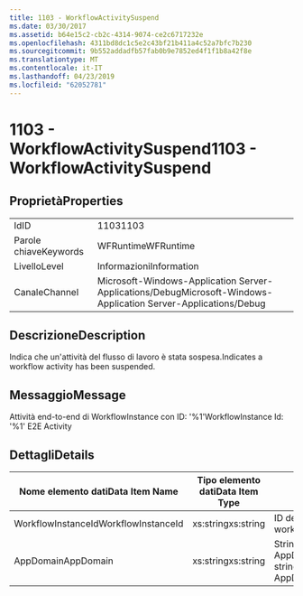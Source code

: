 ```yaml
---
title: 1103 - WorkflowActivitySuspend
ms.date: 03/30/2017
ms.assetid: b64e15c2-cb2c-4314-9074-ce2c6717232e
ms.openlocfilehash: 4311bd8dc1c5e2c43bf21b411a4c52a7bfc7b230
ms.sourcegitcommit: 9b552addadfb57fab0b9e7852ed4f1f1b8a42f8e
ms.translationtype: MT
ms.contentlocale: it-IT
ms.lasthandoff: 04/23/2019
ms.locfileid: "62052781"
---
```

# <a name="1103---workflowactivitysuspend"></a><span data-ttu-id="b1e84-102">1103 - WorkflowActivitySuspend</span><span class="sxs-lookup"><span data-stu-id="b1e84-102">1103 - WorkflowActivitySuspend</span></span>
## <a name="properties"></a><span data-ttu-id="b1e84-103">Proprietà</span><span class="sxs-lookup"><span data-stu-id="b1e84-103">Properties</span></span>  
  
|||  
|-|-|  
|<span data-ttu-id="b1e84-104">Id</span><span class="sxs-lookup"><span data-stu-id="b1e84-104">ID</span></span>|<span data-ttu-id="b1e84-105">1103</span><span class="sxs-lookup"><span data-stu-id="b1e84-105">1103</span></span>|  
|<span data-ttu-id="b1e84-106">Parole chiave</span><span class="sxs-lookup"><span data-stu-id="b1e84-106">Keywords</span></span>|<span data-ttu-id="b1e84-107">WFRuntime</span><span class="sxs-lookup"><span data-stu-id="b1e84-107">WFRuntime</span></span>|  
|<span data-ttu-id="b1e84-108">Livello</span><span class="sxs-lookup"><span data-stu-id="b1e84-108">Level</span></span>|<span data-ttu-id="b1e84-109">Informazioni</span><span class="sxs-lookup"><span data-stu-id="b1e84-109">Information</span></span>|  
|<span data-ttu-id="b1e84-110">Canale</span><span class="sxs-lookup"><span data-stu-id="b1e84-110">Channel</span></span>|<span data-ttu-id="b1e84-111">Microsoft-Windows-Application Server-Applications/Debug</span><span class="sxs-lookup"><span data-stu-id="b1e84-111">Microsoft-Windows-Application Server-Applications/Debug</span></span>|  
  
## <a name="description"></a><span data-ttu-id="b1e84-112">Descrizione</span><span class="sxs-lookup"><span data-stu-id="b1e84-112">Description</span></span>  
 <span data-ttu-id="b1e84-113">Indica che un'attività del flusso di lavoro è stata sospesa.</span><span class="sxs-lookup"><span data-stu-id="b1e84-113">Indicates a workflow activity has been suspended.</span></span>  
  
## <a name="message"></a><span data-ttu-id="b1e84-114">Messaggio</span><span class="sxs-lookup"><span data-stu-id="b1e84-114">Message</span></span>  
 <span data-ttu-id="b1e84-115">Attività end-to-end di WorkflowInstance con ID: '%1'</span><span class="sxs-lookup"><span data-stu-id="b1e84-115">WorkflowInstance Id: '%1' E2E Activity</span></span>  
  
## <a name="details"></a><span data-ttu-id="b1e84-116">Dettagli</span><span class="sxs-lookup"><span data-stu-id="b1e84-116">Details</span></span>  
  
|<span data-ttu-id="b1e84-117">Nome elemento dati</span><span class="sxs-lookup"><span data-stu-id="b1e84-117">Data Item Name</span></span>|<span data-ttu-id="b1e84-118">Tipo elemento dati</span><span class="sxs-lookup"><span data-stu-id="b1e84-118">Data Item Type</span></span>|<span data-ttu-id="b1e84-119">Descrizione</span><span class="sxs-lookup"><span data-stu-id="b1e84-119">Description</span></span>|  
|--------------------|--------------------|-----------------|  
|<span data-ttu-id="b1e84-120">WorkflowInstanceId</span><span class="sxs-lookup"><span data-stu-id="b1e84-120">WorkflowInstanceId</span></span>|<span data-ttu-id="b1e84-121">xs:string</span><span class="sxs-lookup"><span data-stu-id="b1e84-121">xs:string</span></span>|<span data-ttu-id="b1e84-122">ID dell'istanza del flusso di lavoro.</span><span class="sxs-lookup"><span data-stu-id="b1e84-122">The workflow instance id.</span></span>|  
|<span data-ttu-id="b1e84-123">AppDomain</span><span class="sxs-lookup"><span data-stu-id="b1e84-123">AppDomain</span></span>|<span data-ttu-id="b1e84-124">xs:string</span><span class="sxs-lookup"><span data-stu-id="b1e84-124">xs:string</span></span>|<span data-ttu-id="b1e84-125">Stringa restituita da AppDomain.CurrentDomain.FriendlyName.</span><span class="sxs-lookup"><span data-stu-id="b1e84-125">The string returned by AppDomain.CurrentDomain.FriendlyName.</span></span>|
